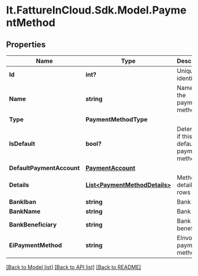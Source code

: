 # It.FattureInCloud.Sdk.Model.PaymentMethod

## Properties

Name | Type | Description | Notes
------------ | ------------- | ------------- | -------------
**Id** | **int?** | Unique identifier | [optional] 
**Name** | **string** | Name of the payment method | [optional] 
**Type** | **PaymentMethodType** |  | [optional] 
**IsDefault** | **bool?** | Determines if this is the default payment method. | [optional] 
**DefaultPaymentAccount** | [**PaymentAccount**](PaymentAccount.md) |  | [optional] 
**Details** | [**List&lt;PaymentMethodDetails&gt;**](PaymentMethodDetails.md) | Method details rows | [optional] 
**BankIban** | **string** | Bank iban | [optional] 
**BankName** | **string** | Bank name | [optional] 
**BankBeneficiary** | **string** | Bank beneficiary | [optional] 
**EiPaymentMethod** | **string** | EInvoice payment method | [optional] 

[[Back to Model list]](../README.md#documentation-for-models) [[Back to API list]](../README.md#documentation-for-api-endpoints) [[Back to README]](../README.md)

